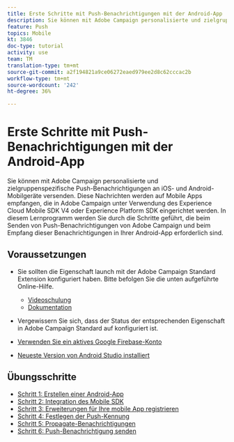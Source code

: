 ```yaml
---
title: Erste Schritte mit Push-Benachrichtigungen mit der Android-App
description: Sie können mit Adobe Campaign personalisierte und zielgruppenspezifische Push-Benachrichtigungen an iOS- und Android-Mobilgeräte versenden. Diese Nachrichten werden auf Mobile Apps empfangen, die in Adobe Campaign unter Verwendung des Experience Cloud Mobile SDK V4 oder Experience Platform SDK eingerichtet werden. In diesem Lernprogramm werden Sie durch die Schritte geführt, die beim Senden von Push-Benachrichtigungen von Adobe Campaign und beim Empfang dieser Benachrichtigungen in Ihrer Android-App erforderlich sind.
feature: Push
topics: Mobile
kt: 3846
doc-type: tutorial
activity: use
team: TM
translation-type: tm+mt
source-git-commit: a2f194821a9ce06272eaed979ee2d8c62cccac2b
workflow-type: tm+mt
source-wordcount: '242'
ht-degree: 36%

---
```


# Erste Schritte mit Push-Benachrichtigungen mit der Android-App

Sie können mit Adobe Campaign personalisierte und zielgruppenspezifische Push-Benachrichtigungen an iOS- und Android-Mobilgeräte versenden.
Diese Nachrichten werden auf Mobile Apps empfangen, die in Adobe Campaign unter Verwendung des Experience Cloud Mobile SDK V4 oder Experience Platform SDK eingerichtet werden.
In diesem Lernprogramm werden Sie durch die Schritte geführt, die beim Senden von Push-Benachrichtigungen von Adobe Campaign und beim Empfang dieser Benachrichtigungen in Ihrer Android-App erforderlich sind.

## Voraussetzungen

* Sie sollten die Eigenschaft launch mit der Adobe Campaign Standard Extension konfiguriert haben. Bitte befolgen Sie die unten aufgeführte Online-Hilfe.
   * [Videoschulung](https://video.tv.adobe.com/v/26224?quality=12&captions=ger)
   * [Dokumentation](https://docs.adobe.com/content/help/en/campaign-learn/campaign-standard-tutorials/communication-channels/mobile/configure-mobile-apps-using-aep-sdk.html)

* Vergewissern Sie sich, dass der Status der entsprechenden Eigenschaft in Adobe Campaign Standard auf konfiguriert ist.
* [Verwenden Sie ein aktives Google Firebase-Konto](https://firebase.google.com)
* [Neueste Version von Android Studio installiert](https://developer.android.com/studio)

## Übungsschritte

* [Schritt 1: Erstellen einer Android-App](/help/tutorial-push-notifications-android/create-android-app.md)
* [Schritt 2: Integration des Mobile SDK](/help/tutorial-push-notifications-android/integrating-with-mobile-sdk.md)
* [Schritt 3: Erweiterungen für Ihre mobile App registrieren](/help/tutorial-push-notifications-android/register-mobile-extensions.md)
* [Schritt 4: Festlegen der Push-Kennung](/help/tutorial-push-notifications-android/set-push-identifier.md)
* [Schritt 5: Propagate-Benachrichtigungen](/help/tutorial-push-notifications-android/propagate-notification.md)
* [Schritt 6: Push-Benachrichtigung senden](/help/tutorial-push-notifications-android/send-push-notification.md)
